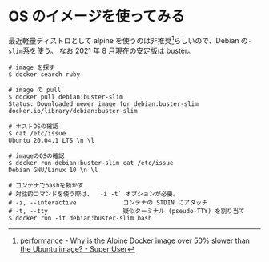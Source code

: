 # OS のイメージを使ってみる

最近軽量ディストロとして alpine を使うのは非推奨[^alpine]らしいので、Debian の`-slim`系を使う。
なお 2021 年 8 月現在の安定版は buster。

```shell-session
# image を探す
$ docker search ruby

# image の pull
$ docker pull debian:buster-slim
Status: Downloaded newer image for debian:buster-slim
docker.io/library/debian:buster-slim

# ホストOSの確認
$ cat /etc/issue
Ubuntu 20.04.1 LTS \n \l

# imageのOSの確認
$ docker run debian:buster-slim cat /etc/issue
Debian GNU/Linux 10 \n \l

# コンテナでbashを動かす
# 対話的コマンドを使う際は、 `-i -t` オプションが必要。
# -i, --interactive             コンテナの STDIN にアタッチ
# -t, --tty                     疑似ターミナル (pseudo-TTY) を割り当て
$ docker run -it debian:buster-slim bash
```

[^alpine]: [performance - Why is the Alpine Docker image over 50% slower than the Ubuntu image? - Super User](https://superuser.com/questions/1219609/why-is-the-alpine-docker-image-over-50-slower-than-the-ubuntu-image)

